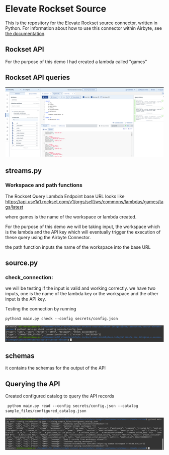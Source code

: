 # Elevate Rockset Source

This is the repository for the Elevate Rockset source connector, written in Python.
For information about how to use this connector within Airbyte, see [the documentation](https://docs.airbyte.io/integrations/sources/elevate-rockset).


## Rockset API
For the purpose of this demo I had created a lambda called "games"

## Rockset API queries
![alt text](https://raw.githubusercontent.com/milind-soni/source-elevate-rockset/main/Screenshot%20from%202022-09-03%2005-38-56.png)


## streams.py
### Workspace and path functions
The Rockset Query Lambda Endpoint base URL looks like https://api.use1a1.rockset.com/v1/orgs/self/ws/commons/lambdas/games/tags/latest

where games is the name of the workspace or lambda created.

For the purpose of this demo we will be taking input, the workspace which is the lambda and the API key which will eventually trigger the execution of these query using the Airbyte Connector.

the path function inputs the name of the workspace into the base URL 

## source.py

### check_connection:
we will be testing if the input is valid and working correctly. we have two inputs, one is the name of the lambda key or the workspace and the other input is the API key.

Testing the connection by running 
```
python3 main.py check --config secrets/config.json

```
![Connection Successful](https://raw.githubusercontent.com/milind-soni/source-elevate-rockset/main/Screenshot%20from%202022-09-03%2019-57-03.png)

## schemas 
it contains the schemas for the output of the API

## Querying the API 

Created configured catalog to query the API records 
```
 python main.py read --config secrets/config.json --catalog sample_files/configured_catalog.json

```

![Querying API](https://raw.githubusercontent.com/milind-soni/source-elevate-rockset/main/Screenshot%20from%202022-09-04%2019-18-06.png)

